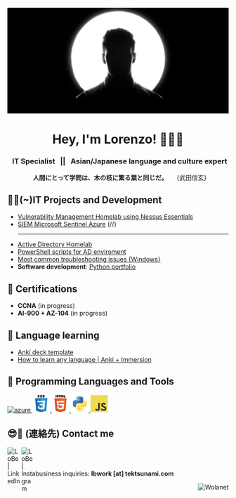 ![MasterHead](bannerAB.png)

<h1 align="center"> Hey, I'm Lorenzo! 🙋🏻‍♂️ </h1>
<h3 align="center"> &nbsp; IT Specialist &nbsp; || &nbsp; Asian/Japanese language and culture expert </h3> 
<p align="center"> &nbsp; <b> 人間にとって学問は、木の枝に繁る葉と同じだ。</b>　　{武田信玄} </p>

<h2>👨‍💻(~)IT Projects and Development </h2>

- [Vulnerability Management Homelab using Nessus Essentials](https://tektsunami.com/alabnessus.html)
- [SIEM Microsoft Sentinel Azure](https://github.com/Wolanet/---) (//)
   ________
- [Active Directory Homelab](https://tektsunami.com/adhomelab.html)
- [PowerShell scripts for AD enviroment](https://github.com/Wolanet/ActiveDirectory_Pshell_scripts)
- [Most common troubleshooting issues {Windows}](https://tektsunami.com/commontroubles.html)
- **Software development**: [Python portfolio](https://github.com/Wolanet/python_portfolioV)


<h2>📜 Certifications </h2>

- **CCNA** (in progress)
- **AI-900 + AZ-104** (in progress)


<h2>🔰 Language learning </h2>

- [Anki deck template](https://github.com/Wolanet/Anki_deck_LanguageLearning)
- [How to learn any language | Anki + Immersion](https://tektsunami.com/ankistudy.html)


<h2>💎 Programming Languages and Tools </h2>

<a href="https://azure.microsoft.com/en-in/" target="_blank" rel="noreferrer"> <img src="https://www.vectorlogo.zone/logos/microsoft_azure/microsoft_azure-icon.svg" alt="azure" width="40" height="40"/> </a> <a href="https://www.w3schools.com/css/" target="_blank" rel="noreferrer"> <img src="https://raw.githubusercontent.com/devicons/devicon/master/icons/css3/css3-original-wordmark.svg" alt="css3" width="40" height="40"/> </a>  <a href="https://www.w3.org/html/" target="_blank" rel="noreferrer"> <img src="https://raw.githubusercontent.com/devicons/devicon/master/icons/html5/html5-original-wordmark.svg" alt="html5" width="40" height="40"/> </a> <a href="https://www.python.org" target="_blank" rel="noreferrer"> <img src="https://raw.githubusercontent.com/devicons/devicon/master/icons/python/python-original.svg" alt="python" width="40" height="40"/> </a> <a href="https://www.javascript.com/" target="_blank" rel="noreferrer"> <img src="https://github.com/devicons/devicon/blob/master/icons/javascript/javascript-original.svg" alt="python" width="40" height="40"/> </a> 
 <br />

<h2>😎🤳 (連絡先) Contact me </h2>

[<img align="left" alt="LoBe | LinkedIn" width="32px" src="https://cdn.jsdelivr.net/npm/simple-icons@v3/icons/linkedin.svg" />][linkedin]
[<img align="left" alt="LoBe | Instagram" width="32px" src="https://cdn.jsdelivr.net/npm/simple-icons@v3/icons/instagram.svg" />][instagram]

[instagram]: https://www.instagram.com/magnificent.flow/
[linkedin]: https://www.linkedin.com/in/lorenzobertini-netw/

<br /> <br /> <br />
business inquiries: **lbwork [at] tektsunami.com**

<p align="right"> <img src="https://komarev.com/ghpvc/?username=Wolanet&label=Profile%20views&color=0e75b6&style=flat" alt="Wolanet" /> </p>
<!-- Wolanet/Wolanet is a ✨ special ✨ repository because its `README.md` (this file) appears on your GitHub profile. -->

